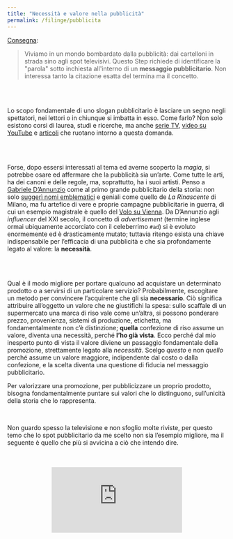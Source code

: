 ```yaml
---
title: "Necessità e valore nella pubblicità"
permalink: /filinge/pubblicita
---
```

[Consegna](https://filinge.blogspot.com/2020/03/steo-05.html):

> Viviamo in un mondo bombardato dalla pubblicità: dai cartelloni in strada sino agli spot televisivi. Questo Step richiede di identificare la "parola" sotto inchiesta all'interno di un **messaggio pubblicitario**. Non interessa tanto la citazione esatta del termina ma il concetto.

<br />
<br />

Lo scopo fondamentale di uno slogan pubblicitario è lasciare un segno negli spettatori, nei lettori o in chiunque si imbatta in esso. Come farlo? Non solo esistono corsi di laurea, studi e ricerche, ma anche [serie TV](https://www.imdb.com/title/tt0804503/), [video su YouTube](https://youtu.be/8QKfRQOPHPU) e [articoli](https://www.ilpost.it/tag/pubblicita/) che ruotano intorno a questa domanda.

<br />
<br />

Forse, dopo essersi interessati al tema ed averne scoperto la _magia_, si potrebbe osare ed affermare che la pubblicità sia un’arte. Come tutte le arti, ha dei canoni e delle regole, ma, soprattutto, ha i suoi artisti. Penso a [Gabriele D’Annunzio](http://www.treccani.it/enciclopedia/gabriele-d-annunzio/) come al primo grande pubblicitario della storia: non solo [suggerì nomi emblematici](https://it.wikipedia.org/wiki/Rinascente#La_societ%C3%A0_di_Senatore_Borletti_e_la_rinascita_degli_anni_'20) e geniali come quello de *La Rinascente* di Milano, ma fu artefice di vere e proprie campagne pubblicitarie in guerra, di cui un esempio magistrale è quello del [Volo su Vienna](https://www.ilpost.it/2018/08/09/volo-vienna-dannunzio/). Da D’Annunzio agli *influencer* del XXI secolo, il concetto di *advertisement* (termine inglese ormai ubiquamente accorciato con il celeberrimo `#ad`) si è evoluto enormemente ed è drasticamente mutato; tuttavia ritengo esista una chiave indispensabile per l’efficacia di una pubblicità e che sia profondamente legato al valore: la **necessità**.

<br />
<br />

Qual è il modo migliore per portare qualcuno ad acquistare un determinato prodotto o a servirsi di un particolare servizio? Probabilmente, escogitare un metodo per convincere l’acquirente che gli sia **necessario**. Ciò significa attribuire all’oggetto un valore che ne giustifichi la spesa: sullo scaffale di un supermercato una marca di riso vale come un’altra, si possono ponderare prezzo, provenienza, sistemi di produzione, etichetta, ma fondamentalmente non c’è distinzione; **quella** confezione di riso assume un valore, diventa una necessità, perché **l’ho già vista**. Ecco perché dal mio inesperto punto di vista il valore diviene un passaggio fondamentale della promozione, strettamente legato alla *necessità*. Scelgo *questo* e non *quello* perché assume un valore maggiore, indipendente dal costo o dalla confezione, e la scelta diventa una questione di fiducia nel messaggio pubblicitario.

Per valorizzare una promozione, per pubblicizzare un proprio prodotto, bisogna fondamentalmente puntare sui valori che lo distinguono, sull’unicità della storia che lo rappresenta.

<br />

Non guardo spesso la televisione e non sfoglio molte riviste, per questo temo che lo spot pubblicitario da me scelto non sia l’esempio migliore, ma il seguente è quello che più si avvicina a ciò che intendo dire.

<br />
<br />

<div class="separator" style="clear: both; text-align: center;">
<iframe class="YOUTUBE-iframe-video" data-thumbnail-src="https://i.ytimg.com/vi/GS9bftGGYB8/0.jpg" src="https://www.youtube.com/embed/GS9bftGGYB8?feature=player_embedded" frameborder="0" allowfullscreen></iframe></div>
